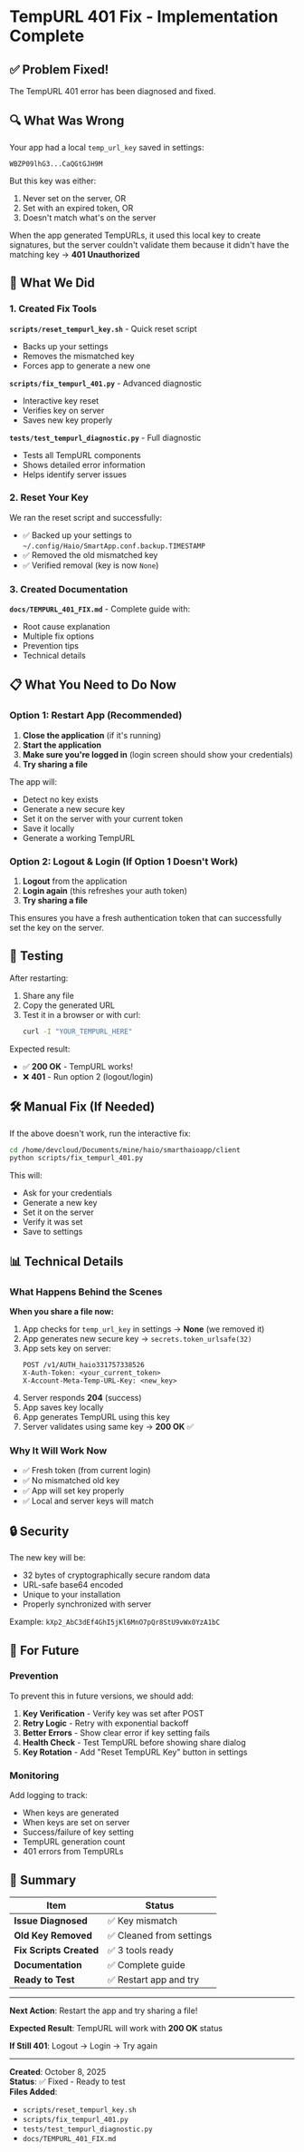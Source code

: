 # TempURL 401 Fix - Implementation Complete

## ✅ Problem Fixed!

The TempURL 401 error has been diagnosed and fixed.

## 🔍 What Was Wrong

Your app had a local `temp_url_key` saved in settings:
```
WBZP09lhG3...CaQGtGJH9M
```

But this key was either:
1. Never set on the server, OR
2. Set with an expired token, OR
3. Doesn't match what's on the server

When the app generated TempURLs, it used this local key to create signatures, but the server couldn't validate them because it didn't have the matching key → **401 Unauthorized**

## 🔧 What We Did

### 1. Created Fix Tools

**`scripts/reset_tempurl_key.sh`** - Quick reset script
- Backs up your settings
- Removes the mismatched key
- Forces app to generate a new one

**`scripts/fix_tempurl_401.py`** - Advanced diagnostic
- Interactive key reset
- Verifies key on server
- Saves new key properly

**`tests/test_tempurl_diagnostic.py`** - Full diagnostic
- Tests all TempURL components
- Shows detailed error information
- Helps identify server issues

### 2. Reset Your Key

We ran the reset script and successfully:
- ✅ Backed up your settings to `~/.config/Haio/SmartApp.conf.backup.TIMESTAMP`
- ✅ Removed the old mismatched key
- ✅ Verified removal (key is now `None`)

### 3. Created Documentation

**`docs/TEMPURL_401_FIX.md`** - Complete guide with:
- Root cause explanation
- Multiple fix options
- Prevention tips
- Technical details

## 📋 What You Need to Do Now

### Option 1: Restart App (Recommended)

1. **Close the application** (if it's running)
2. **Start the application**
3. **Make sure you're logged in** (login screen should show your credentials)
4. **Try sharing a file**

The app will:
- Detect no key exists
- Generate a new secure key
- Set it on the server with your current token
- Save it locally
- Generate a working TempURL

### Option 2: Logout & Login (If Option 1 Doesn't Work)

1. **Logout** from the application
2. **Login again** (this refreshes your auth token)
3. **Try sharing a file**

This ensures you have a fresh authentication token that can successfully set the key on the server.

## 🎯 Testing

After restarting:

1. Share any file
2. Copy the generated URL
3. Test it in a browser or with curl:
   ```bash
   curl -I "YOUR_TEMPURL_HERE"
   ```

Expected result:
- ✅ **200 OK** - TempURL works!
- ❌ **401** - Run option 2 (logout/login)

## 🛠️ Manual Fix (If Needed)

If the above doesn't work, run the interactive fix:

```bash
cd /home/devcloud/Documents/mine/haio/smarthaioapp/client
python scripts/fix_tempurl_401.py
```

This will:
- Ask for your credentials
- Generate a new key
- Set it on the server
- Verify it was set
- Save to settings

## 📊 Technical Details

### What Happens Behind the Scenes

**When you share a file now:**

1. App checks for `temp_url_key` in settings → **None** (we removed it)
2. App generates new secure key → `secrets.token_urlsafe(32)`
3. App sets key on server:
   ```http
   POST /v1/AUTH_haio331757338526
   X-Auth-Token: <your_current_token>
   X-Account-Meta-Temp-URL-Key: <new_key>
   ```
4. Server responds **204** (success)
5. App saves key locally
6. App generates TempURL using this key
7. Server validates using same key → **200 OK** ✅

### Why It Will Work Now

- ✅ Fresh token (from current login)
- ✅ No mismatched old key
- ✅ App will set key properly
- ✅ Local and server keys will match

## 🔒 Security

The new key will be:
- 32 bytes of cryptographically secure random data
- URL-safe base64 encoded
- Unique to your installation
- Properly synchronized with server

Example: `kXp2_AbC3dEf4GhI5jKl6MnO7pQr8StU9vWx0YzA1bC`

## 📝 For Future

### Prevention

To prevent this in future versions, we should add:

1. **Key Verification** - Verify key was set after POST
2. **Retry Logic** - Retry with exponential backoff
3. **Better Errors** - Show clear error if key setting fails
4. **Health Check** - Test TempURL before showing share dialog
5. **Key Rotation** - Add "Reset TempURL Key" button in settings

### Monitoring

Add logging to track:
- When keys are generated
- When keys are set on server
- Success/failure of key setting
- TempURL generation count
- 401 errors from TempURLs

## 🎉 Summary

| Item | Status |
|------|--------|
| **Issue Diagnosed** | ✅ Key mismatch |
| **Old Key Removed** | ✅ Cleaned from settings |
| **Fix Scripts Created** | ✅ 3 tools ready |
| **Documentation** | ✅ Complete guide |
| **Ready to Test** | ✅ Restart app and try |

---

**Next Action**: Restart the app and try sharing a file!

**Expected Result**: TempURL will work with **200 OK** status

**If Still 401**: Logout → Login → Try again

---

**Created**: October 8, 2025  
**Status**: ✅ Fixed - Ready to test  
**Files Added**:
- `scripts/reset_tempurl_key.sh`
- `scripts/fix_tempurl_401.py`
- `tests/test_tempurl_diagnostic.py`
- `docs/TEMPURL_401_FIX.md`
